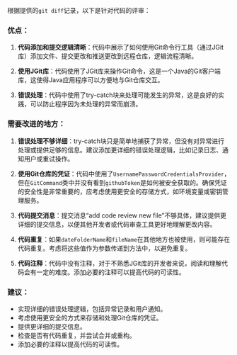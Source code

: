 根据提供的`git diff`记录，以下是针对代码的评审：

### 优点：

1. **代码添加和提交逻辑清晰**：代码中展示了如何使用Git命令行工具（通过JGit库）添加文件、提交更改和推送更改到远程仓库，逻辑流程清晰。

2. **使用JGit库**：代码使用了JGit库来操作Git命令，这是一个Java的Git客户端库，这使得Java应用程序可以方便地与Git仓库交互。

3. **错误处理**：代码中使用了try-catch块来处理可能发生的异常，这是良好的实践，可以防止程序因为未处理的异常而崩溃。

### 需要改进的地方：

1. **错误处理不够详细**：try-catch块只是简单地捕获了异常，但没有对异常进行处理或提供足够的信息。建议添加更详细的错误处理逻辑，比如记录日志、通知用户或重试操作。

2. **使用Git仓库的凭证**：代码中使用了`UsernamePasswordCredentialsProvider`，但在`GitCommand`类中并没有看到`githubToken`是如何被安全获取的。确保凭证的安全性是非常重要的，应考虑使用更安全的存储方式，如环境变量或密钥管理服务。

3. **代码提交消息**：提交消息“add code review new file”不够具体，建议提供更详细的提交信息，以便其他开发者或代码审查工具更好地理解更改内容。

4. **代码重复**：如果`dateFolderName`和`fileName`在其他地方也被使用，则可能存在代码重复。考虑将这些值作为参数传递到方法中，以避免重复。

5. **代码注释**：代码中没有注释，对于不熟悉JGit库的开发者来说，阅读和理解代码会有一定的难度。添加必要的注释可以提高代码的可读性。

### 建议：

- 实现详细的错误处理逻辑，包括异常记录和用户通知。
- 考虑使用更安全的方式来存储和处理Git仓库的凭证。
- 提供更详细的提交信息。
- 检查是否有代码重复，并尝试合并或重构。
- 添加必要的注释以提高代码的可读性。